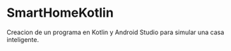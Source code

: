 # SmartHomeKotlin
Creacion de un programa en Kotlin y Android Studio para simular una casa inteligente.
